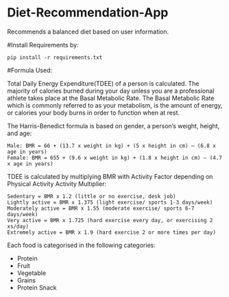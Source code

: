 # Diet-Recommendation-App
Recommends a balanced diet based on user information.

#Install Requirements by:
```
pip install -r requirements.txt
```

#Formula Used:

Total Daily Energy Expenditure(TDEE) of a person is calculated.
The majority of calories burned during your day unless you are a professional athlete takes place at the Basal Metabolic Rate. The Basal Metabolic Rate which is commonly referred to as your metabolism, is the amount of energy, or calories your body burns in order to function when at rest.

The Harris-Benedict formula is based on gender, a person’s weight, height, and age:
```
Male: BMR = 66 + (13.7 x weight in kg) + (5 x height in cm) – (6.8 x age in years)
Female: BMR = 655 + (9.6 x weight in kg) + (1.8 x height in cm) – (4.7 x age in years)
```
TDEE is calculated by multiplying BMR with Activity Factor depending on Physical Activity
Activity Multiplier:
```
Sedentary = BMR x 1.2 (little or no exercise, desk job)
Lightly active = BMR x 1.375 (light exercise/ sports 1-3 days/week)
Moderately active = BMR x 1.55 (moderate exercise/ sports 6-7 days/week)
Very active = BMR x 1.725 (hard exercise every day, or exercising 2 xs/day)
Extremely active = BMR x 1.9 (hard exercise 2 or more times per day)
```

Each food is categorised in the following categories:
* Protein
* Fruit
* Vegetable
* Grains
* Protein Snack
